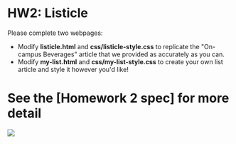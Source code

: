 # HW2: Listicle

Please complete two webpages:
- Modify **listicle.html** and **css/listicle-style.css** to replicate the "On-campus Beverages" article that we provided as accurately as you can.
- Modify **my-list.html** and **css/my-list-style.css** to create your own list article and style it however you'd like!

# See the [Homework 2 spec] for more detail



<img src="guidelinematerials/hw1-fullpage.png" width=auto; height=auto;  />